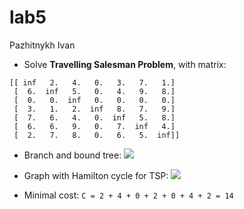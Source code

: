 # lab5

Pazhitnykh Ivan

- Solve **Travelling Salesman Problem**, with matrix:

```
[[ inf   2.   4.   0.   3.   7.   1.]
 [  6.  inf   5.   0.   4.   9.   8.]
 [  0.   0.  inf   0.   0.   0.   0.]
 [  3.   1.   2.  inf   8.   7.   9.]
 [  7.   6.   4.   0.  inf   5.   8.]
 [  6.   6.   9.   0.   7.  inf   4.]
 [  2.   7.   8.   0.   6.   5.  inf]]
```

- Branch and bound tree:
  ![](http://res.cloudinary.com/dzsjwgjii/image/upload/v1492168988/ds-lab5.png)
- Graph with Hamilton cycle for TSP:
  ![](https://raw.githubusercontent.com/drapegnik/bsu/master/decision-science/lab5/out/lab5.gv.png)

- Minimal cost: `C = 2 + 4 + 0 + 2 + 0 + 4 + 2 = 14`

